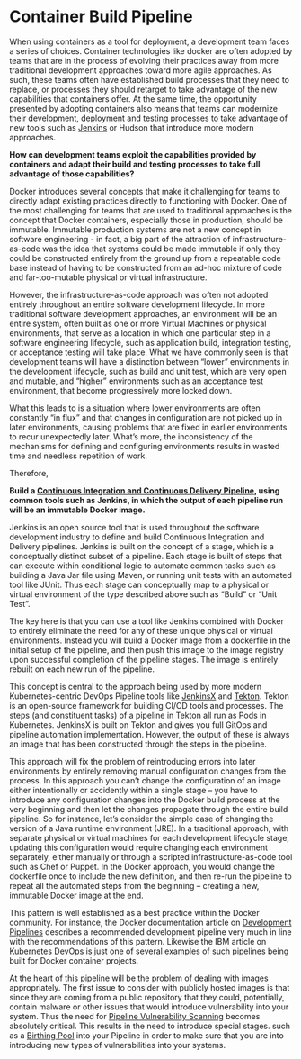 # Container Build Pipeline

When using containers as a tool for deployment, a development team faces a series of choices.  Container technologies like docker are often adopted by teams that are in the process of evolving their practices away from more traditional development approaches toward more agile approaches.  As such, these teams often have established build processes that they need to replace, or processes they should retarget to take advantage of the new capabilities that containers offer.  At the same time, the opportunity presented by adopting containers also means that teams can modernize their development, deployment and testing processes to take advantage of new tools such as [Jenkins](https://jenkins.io/doc/) or Hudson that introduce more modern approaches.

**How can development teams exploit the capabilities provided by containers and adapt their build and testing processes to take full advantage of those capabilities?**

Docker introduces several concepts that make it challenging for teams to directly adapt existing practices directly to functioning with Docker.  One of the most challenging for teams that are used to traditional approaches is the concept that Docker containers, especially those in production, should be immutable.  Immutable production systems are not a new concept in software engineering - in fact, a big part of the attraction of infrastructure-as-code was the idea that systems could be made immutable if only they could be constructed entirely from the ground up from a repeatable code base instead of having to be constructed from an ad-hoc mixture of code and far-too-mutable physical or virtual infrastructure. 

However, the infrastructure-as-code approach was often not adopted entirely throughout an entire software development lifecycle. In more traditional software development approaches, an environment will be an entire system, often built as one or more Virtual Machines or physical environments, that serve as a location in which one particular step in a software engineering lifecycle, such as application build, integration testing, or acceptance testing will take place.  What we have commonly seen is that development teams will have a distinction between “lower” environments in the development lifecycle, such as build and unit test, which are very open and mutable, and “higher” environments such as an acceptance test environment, that become progressively more locked down.

What this leads to is a situation where lower environments are often constantly “in flux” and that changes in configuration are not picked up in later environments, causing problems that are fixed in earlier environments to recur unexpectedly later.  What’s more, the inconsistency of the mechanisms for defining and configuring environments results in wasted time and needless repetition of work.

Therefore,

**Build a [Continuous Integration and Continuous Delivery Pipeline](../Cloud-Native-DevOps/CD-Pipeline.md), using common tools such as Jenkins, in which the output of each pipeline run will be an immutable Docker image.**

Jenkins is an open source tool that is used throughout the software development industry to define and build Continuous Integration and Delivery pipelines.  Jenkins is built on the concept of a stage, which is a conceptually distinct subset of a pipeline.  Each stage is built of steps that can execute within conditional logic to automate common tasks such as building a Java Jar file using Maven, or running unit tests with an automated tool like JUnit. Thus each stage can conceptually map to a physical or virtual environment of the type described above such as “Build” or “Unit Test”.

The key here is that you can use a tool like Jenkins combined with Docker to entirely eliminate the need for any of these unique physical or virtual environments.  Instead you will build a Docker image from a dockerfile in the initial setup of the pipeline, and then push this image to the image registry upon successful completion of the pipeline stages.  The image is entirely rebuilt on each new run of the pipeline.

This concept is central to the approach being used by more modern Kubernetes-centric DevOps Pipeline tools like [JenkinsX](https://jenkins-x.io/) and [Tekton](https://tekton.dev/).  Tekton is an open-source framework for building CI/CD tools and processes.  The steps (and constituent tasks) of a pipeline in Tekton all run as Pods in Kubernetes. JenkinsX is built on Tekton and gives you full GitOps and pipeline automation implementation.  However, the output of these is always an image that has been constructed through the steps in the pipeline.

This approach will fix the problem of reintroducing errors into later environments by entirely removing manual configuration changes from the process.  In this approach you can’t change the configuration of an image either intentionally or accidently within a single stage – you have to introduce any configuration changes into the Docker build process at the very beginning and then let the changes propagate through the entire build pipeline.  So for instance, let’s consider the simple case of changing the version of a Java runtime environment (JRE).  In a traditional approach, with separate physical or virtual machines for each development lifecycle stage, updating this configuration would require changing each environment separately, either manually or through a scripted infrastructure-as-code tool such as Chef or Puppet.  In the Docker approach, you would change the dockerfile once to include the new definition, and then re-run the pipeline to repeat all the automated steps from the beginning – creating a new, immutable Docker image at the end.

This pattern is well established as a best practice within the Docker community.  For instance, the Docker documentation article on [Development Pipelines](https://success.docker.com/article/dev-pipeline.) describes a recommended development pipeline very much in line with the recommendations of this pattern.  Likewise the IBM article on [Kubernetes DevOps](https://github.com/ibm-cloud-architecture/refarch-cloudnative-devops-kubernetes) is just one of several examples of such pipelines being built for Docker container projects.

At the heart of this pipeline will be the problem of dealing with images appropriately.  The first issue to consider with publicly hosted images is that since they are coming from a public repository that they could, potentially, contain malware or other issues that would introduce vulnerability into your system.    Thus the need for [Pipeline Vulnerability Scanning](cicd-pipeline-vulnerability-scan.md) becomes absolutely critical. This results in the need to introduce special stages. such as a [Birthing Pool](birthing-pool.md) into your Pipeline in order to make sure that you are into introducing new types of vulnerabilities into your systems.
